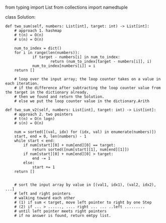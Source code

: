 from typing import List
from collections import namedtuple

class Solution:
		
    def two_sum(self, numbers: List[int], target: int) -> List[int]:
        # approach 1. hashmap
        # t(n) = O(n)
        # s(n) = O(n)
        
        num_to_index = dict()
        for i in range(len(numbers)):
                if target - numbers[i] in num_to_index:
                        return (num_to_index[target - numbers[i]], i)
                num_to_index[numbers[i]] = i
        return []

        # loop over the input array; the loop counter takes on a value in each iteration.
        # if the difference after subtracting the loop counter value from the target in the dictionary already,
        # then we found and return the Solution.
        # else we put the loop counter value in the dictionary.Arith  

    def two_sum_v2(self, numbers: List[int], target: int) -> List[int]:
        # approach 2. two pointers
        # t(n) = O(n logn)
        # s(n) = O(n)

        num = sorted([(val, idx) for (idx, val) in enumerate(numbers)])
        start, end = 0, len(numbers) - 1
        while start < end:
            if num[start][0] + num[end][0] == target:
                return sorted([num[start][1], num[end][1]])
            if num[start][0] + num[end][0] > target:
                end -= 1
            else:
                start += 1
        return []


        # sort the input array by value in [(val1, idx1), (val2, idx2), ...]
        # left and right pointers
        # walking toward each other
        # (1) if sum < target, move left pointer to right by one Step
        # (2) if ... > ......, .... right ... ... ..left .........
        # until left pointer meets right pointers
        # if no answer is found, return emtpy list.